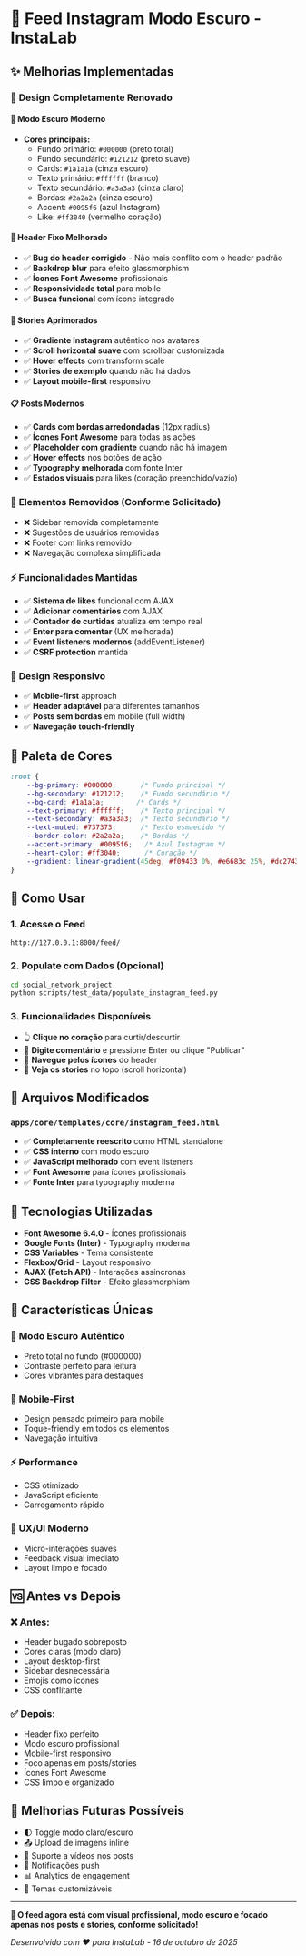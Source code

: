 # 🌙 Feed Instagram Modo Escuro - InstaLab

## ✨ Melhorias Implementadas

### 🎨 **Design Completamente Renovado**

#### 🌙 **Modo Escuro Moderno**
- **Cores principais:**
  - Fundo primário: `#000000` (preto total)
  - Fundo secundário: `#121212` (preto suave)
  - Cards: `#1a1a1a` (cinza escuro)
  - Texto primário: `#ffffff` (branco)
  - Texto secundário: `#a3a3a3` (cinza claro)
  - Bordas: `#2a2a2a` (cinza escuro)
  - Accent: `#0095f6` (azul Instagram)
  - Like: `#ff3040` (vermelho coração)

#### 📱 **Header Fixo Melhorado**
- ✅ **Bug do header corrigido** - Não mais conflito com o header padrão
- ✅ **Backdrop blur** para efeito glassmorphism
- ✅ **Ícones Font Awesome** profissionais
- ✅ **Responsividade total** para mobile
- ✅ **Busca funcional** com ícone integrado

#### 📸 **Stories Aprimorados**
- ✅ **Gradiente Instagram** autêntico nos avatares
- ✅ **Scroll horizontal suave** com scrollbar customizada
- ✅ **Hover effects** com transform scale
- ✅ **Stories de exemplo** quando não há dados
- ✅ **Layout mobile-first** responsivo

#### 📋 **Posts Modernos**
- ✅ **Cards com bordas arredondadas** (12px radius)
- ✅ **Ícones Font Awesome** para todas as ações
- ✅ **Placeholder com gradiente** quando não há imagem
- ✅ **Hover effects** nos botões de ação
- ✅ **Typography melhorada** com fonte Inter
- ✅ **Estados visuais** para likes (coração preenchido/vazio)

### 🚫 **Elementos Removidos (Conforme Solicitado)**
- ❌ Sidebar removida completamente
- ❌ Sugestões de usuários removidas
- ❌ Footer com links removido
- ❌ Navegação complexa simplificada

### ⚡ **Funcionalidades Mantidas**
- ✅ **Sistema de likes** funcional com AJAX
- ✅ **Adicionar comentários** com AJAX
- ✅ **Contador de curtidas** atualiza em tempo real
- ✅ **Enter para comentar** (UX melhorada)
- ✅ **Event listeners modernos** (addEventListener)
- ✅ **CSRF protection** mantida

### 📱 **Design Responsivo**
- ✅ **Mobile-first** approach
- ✅ **Header adaptável** para diferentes tamanhos
- ✅ **Posts sem bordas** em mobile (full width)
- ✅ **Navegação touch-friendly**

## 🎨 **Paleta de Cores**

```css
:root {
    --bg-primary: #000000;      /* Fundo principal */
    --bg-secondary: #121212;    /* Fundo secundário */
    --bg-card: #1a1a1a;        /* Cards */
    --text-primary: #ffffff;    /* Texto principal */
    --text-secondary: #a3a3a3;  /* Texto secundário */
    --text-muted: #737373;      /* Texto esmaecido */
    --border-color: #2a2a2a;    /* Bordas */
    --accent-primary: #0095f6;   /* Azul Instagram */
    --heart-color: #ff3040;      /* Coração */
    --gradient: linear-gradient(45deg, #f09433 0%, #e6683c 25%, #dc2743 50%, #cc2366 75%, #bc1888 100%);
}
```

## 🚀 **Como Usar**

### 1. **Acesse o Feed**
```
http://127.0.0.1:8000/feed/
```

### 2. **Populate com Dados (Opcional)**
```bash
cd social_network_project
python scripts/test_data/populate_instagram_feed.py
```

### 3. **Funcionalidades Disponíveis**
- 👆 **Clique no coração** para curtir/descurtir
- 💬 **Digite comentário** e pressione Enter ou clique "Publicar"
- 📱 **Navegue pelos ícones** do header
- 📸 **Veja os stories** no topo (scroll horizontal)

## 📁 **Arquivos Modificados**

### `apps/core/templates/core/instagram_feed.html`
- ✅ **Completamente reescrito** como HTML standalone
- ✅ **CSS interno** com modo escuro
- ✅ **JavaScript melhorado** com event listeners
- ✅ **Font Awesome** para ícones profissionais
- ✅ **Fonte Inter** para typography moderna

## 🔧 **Tecnologias Utilizadas**

- **Font Awesome 6.4.0** - Ícones profissionais
- **Google Fonts (Inter)** - Typography moderna
- **CSS Variables** - Tema consistente
- **Flexbox/Grid** - Layout responsivo
- **AJAX (Fetch API)** - Interações assíncronas
- **CSS Backdrop Filter** - Efeito glassmorphism

## 🎯 **Características Únicas**

### 🌙 **Modo Escuro Autêntico**
- Preto total no fundo (#000000)
- Contraste perfeito para leitura
- Cores vibrantes para destaques

### 📱 **Mobile-First**
- Design pensado primeiro para mobile
- Toque-friendly em todos os elementos
- Navegação intuitiva

### ⚡ **Performance**
- CSS otimizado
- JavaScript eficiente
- Carregamento rápido

### 🎨 **UX/UI Moderno**
- Micro-interações suaves
- Feedback visual imediato
- Layout limpo e focado

## 🆚 **Antes vs Depois**

### ❌ **Antes:**
- Header bugado sobreposto
- Cores claras (modo claro)
- Layout desktop-first
- Sidebar desnecessária
- Emojis como ícones
- CSS conflitante

### ✅ **Depois:**
- Header fixo perfeito
- Modo escuro profissional
- Mobile-first responsivo
- Foco apenas em posts/stories
- Ícones Font Awesome
- CSS limpo e organizado

## 🔮 **Melhorias Futuras Possíveis**

- 🌓 Toggle modo claro/escuro
- 📤 Upload de imagens inline
- 🎥 Suporte a vídeos nos posts
- 🔔 Notificações push
- 📊 Analytics de engagement
- 🎨 Temas customizáveis

---

**🎉 O feed agora está com visual profissional, modo escuro e focado apenas nos posts e stories, conforme solicitado!**

*Desenvolvido com ❤️ para InstaLab - 16 de outubro de 2025*